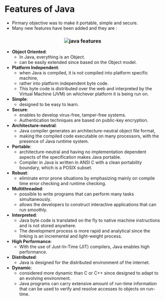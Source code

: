 # Features of Java 
- Pirmary objective was to make it portable, simple and secure. 
- Many new features have been added and they are : <br>
<h3 align="center">
  <img src ="https://static.javatpoint.com/images/core/java-features.png" alt ="java features" height=""600px"></img>
</h3>

- **Object Oriented**: 
  - In Java, everything is an Object. 
  - can be easily extended since based on the Object model.
- **Platform Independent**: 
  - when Java is compiled, it is not compiled into platform specific machine,
  - rather into platform independent byte code. 
  - This byte code is distributed over the web and interpreted by the Virtual Machine (JVM) on whichever platform it is being run on.
- **Simple**: 
  - designed to be easy to learn. 
- **Secure**: 
  - enables to develop virus-free, tamper-free systems. 
  - Authentication techniques are based on public-key encryption.
- **Architecture-neutral**: 
  - Java compiler generates an architecture-neutral object file format, 
  - making the compiled code executable on many processors, with the presence of Java runtime system.
- **Portable**: 
  - architecture-neutral and having no implementation dependent aspects of the specification makes Java portable. 
  - Compiler in Java is written in ANSI C with a clean portability boundary, which is a POSIX subset.
- **Robust**: 
  - eliminate error prone situations by emphasizing mainly on compile time error checking and runtime checking.
- **Multithreaded**:
  - possible to write programs that can perform many tasks simultaneously. 
  - allows the developers to construct interactive applications that can run smoothly.
- **Interpreted**: 
  - Java byte code is translated on the fly to native machine instructions and is not stored anywhere. 
  - The development process is more rapid and analytical since the linking is an incremental and light-weight process.
- **High Performance**: 
  - With the use of Just-In-Time (JIT) compilers, Java enables high performance.
- **Distributed**: 
  - Java is designed for the distributed environment of the internet.
- **Dynamic**: 
  - considered more dynamic than C or C++ since designed to adapt to an evolving environment. 
  - Java programs can carry extensive amount of run-time information that can be used to verify and resolve accesses to objects on run-time.

                                                                                  
